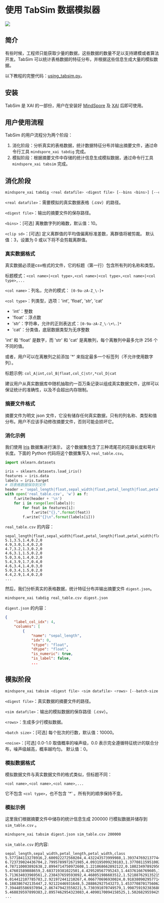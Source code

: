 # 使用 TabSim 数据模拟器

<a href="https://gitee.com/mindspore/docs/blob/master/docs/xai/docs/source_zh_cn/using_tabsim.md" target="_blank"><img src="https://mindspore-website.obs.cn-north-4.myhuaweicloud.com/website-images/master/resource/_static/logo_source.png"></a>

## 简介

有些时候，工程师只能获取少量的数据，这些数据的数量不足以支持建模或者算法开发。TabSim 可以统计表格数据的特征分布，并根据这些信息生成大量的模拟数据。

以下教程的完整代码：[using_tabsim.py](https://gitee.com/mindspore/xai/blob/master/examples/using_tabsim.py)。

## 安装

TabSim 是 XAI 的一部份，用户在安装好 [MindSpore](https://mindspore.cn/install) 及 [XAI](https://www.mindspore.cn/xai/docs/zh-CN/master/installation.html) 后即可使用。

## 用户使用流程

TabSim 的用户流程分为两个阶段：

1. 消化阶段：分析真实的表格数据，统计数据特征分布并输出摘要文件，通过命令行工具 `mindspore_xai tabdig` 完成。
2. 模拟阶段：根据摘要文件中存储的统计信息生成模拟数据，通过命令行工具 `mindspore_xai tabsim` 完成。

## 消化阶段

```bash
mindspore_xai tabdig <real datafile> <digest file> [--bins <bins>] [--clip-sd <clip sd>]
```

`<real datafile>`：需要模拟的真实数据表格（.csv）的路径。

`<digest file>`：输出的摘要文件的保存路径。

`<bins>`：[可选] 离散数字列的箱数，默认值：10。

`<clip sd>`：[可选] 定义离群值的平均值偏离标准差数，离群值将被剪裁。 默认值：3，设置为 0 或以下将不会剪裁离群值。

### 真实数据格式

真实数据必须是csv格式的文件，它的标题（第一行）包含所有列的名称和类型。

标题模式：`<col name>|<col type>,<col name>|<col type>,<col name>|<col type>,...`

`<col name>`：列名，允许的模式： `[0-9a-zA-Z_\-]+`

`<col type>`：列类型，选项：'int', 'float', 'str', 'cat'

- 'int'：整数
- 'float'：浮点数
- 'str'：字符串，允许的正则表达式：`[0-9a-zA-Z_\-\+\.]*`
- 'cat'：分类值，底层数据类型为无序整数

'int' 和 'float' 是数字，而 'str' 和 'cat' 是离散列，每个离散列中最多允许 256 个不同的值。

或者，用户可以在离散列之前添加 '*' 来指定最多一个标签列（不允许使用数字列）。

标题示例: `col_A|int,col_B|float,col_C|str,*col_D|cat`

建议用户从真实数据库中随机抽取约一百万条记录以组成真实数据文件，这样可以保证统计的准确性，以及不会超出内存限制。

### 摘要文件格式

摘要文件为明文 json 文件，它没有储存任何真实数据，只有的列名称、类型和值分布。用户不应该手动修改摘要文件，否则可能会损坏它。

### 消化示例

我们使用 [Iris](https://scikit-learn.org/stable/auto_examples/datasets/plot_iris_dataset.html) 数据集进行演示，
这个数据集包含了三种鸢尾花的花瓣长度和萼片长度。下面的 Python 代码将这个数据集写入 `real_table.csv`。

```python
import sklearn.datasets

iris = sklearn.datasets.load_iris()
features = iris.data
labels = iris.target
# 将表格数据保存到文件
header = 'sepal_length|float,sepal_width|float,petal_length|float,petal_width|float,*class|cat'
with open('real_table.csv', 'w') as f:
    f.write(header + '\n')
    for i in range(len(labels)):
        for feat in features[i]:
            f.write("{},".format(feat))
        f.write("{}\n".format(labels[i]))
```

`real_table.csv` 的内容：

```text
sepal_length|float,sepal_width|float,petal_length|float,petal_width|float,*class|cat
5.1,3.5,1.4,0.2,0
4.9,3.0,1.4,0.2,0
4.7,3.2,1.3,0.2,0
4.6,3.1,1.5,0.2,0
5.0,3.6,1.4,0.2,0
5.4,3.9,1.7,0.4,0
4.6,3.4,1.4,0.3,0
5.0,3.4,1.5,0.2,0
4.4,2.9,1.4,0.2,0
...
```

然后，我们分析真实的表格数据，统计特征分布并输出摘要文件 `digest.json`。

```bash
mindspore_xai tabdig real_table.csv digest.json
```

`digest.json` 的内容：

```json
{
    "label_col_idx": 4,
    "columns": [
        {
            "name": "sepal_length",
            "idx": 0,
            "ctype": "float",
            "dtype": "float",
            "is_numeric": true,
            "is_label": false,
            ...
```

## 模拟阶段

```bash
mindspore_xai tabsim <digest file> <sim datafile> <rows> [--batch-size <batch size>] [--noise <noise>]
```

`<digest file>`：真实数据的摘要文件的路径。

`<sim datafile>`：输出的模拟数据的保存路径（.csv）。

`<rows>`：生成多少行模拟数据。

`<batch size>`：[可选] 每个批次的行数，默认值：10000。

`<noise>`：[可选] 0.0-1.0 取值概率的噪声级，0.0 表示完全遵循特征统计的联合分布，噪声级越高，概率越均匀。 默认值：0。

### 模拟数据格式

模拟数据文件与真实数据文件的格式类似，但标题不同：

`<col name>,<col name>,<col name>,...`

它不包含 `<col type>`，也不包含 '*' 。所有列的顺序保持不变。

### 模拟示例

这里我们根据摘要文件中储存的统计信息生成 200000 行模拟数据并储存到 `sim_table.csv` 。

```bash
mindspore_xai tabsim digest.json sim_table.csv 200000
```

`sim_table.csv` 的内容:

```text
sepal_length,sepal_width,petal_length,petal_width,class
5.577184113278916,2.600922272560204,4.432243573999988,1.3937476921377445,1
6.723739024436704,2.7995789972671985,4.093195099230183,1.377081159510022,1
4.787110003892638,2.8994714750972608,1.221068662892122,0.18023497892950327,0
5.47601589088659,2.683719381022501,4.429520567795243,1.44376166769605,1
5.713634033969561,2.238437659593092,4.468051986603512,1.5218876291352155,1
6.014412107785783,2.921972441210267,4.066770696930024,0.9183809029577147,1
6.188386742135447,2.92122446931648,5.288862927543273,1.4537708701756062,2
7.394485586937094,2.867479423550221,5.730391070749579,1.998759192383688,2
5.468839597899383,2.8957462954323083,4.4090170094158525,1.502682955942951,1
...
```
